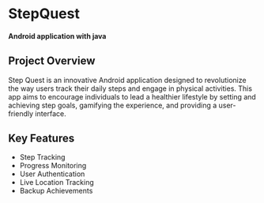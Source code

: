 # StepQuest
<h4>Android application with java</h4>

<h2>Project Overview</h2>
<p>Step Quest is an innovative Android application designed to revolutionize the way users track their daily steps and engage in physical activities. This app aims to encourage individuals to lead 
a healthier lifestyle by setting and achieving step goals, gamifying the experience, and providing a user-friendly interface.</p>

<h2> Key Features </h2>
<ul>
    <li>Step Tracking</li>
    <li>Progress Monitoring</li>
    <li>User Authentication</li>
    <li>Live Location Tracking</li>
    <li>Backup Achievements</li>
</ul>
